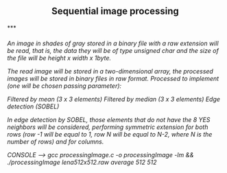 <h2 align="center"> Sequential image processing </h2>
***
<h6> 
An image in shades of gray stored in a binary file with a raw extension will be read, that is, the data they will be of type unsigned char and the size of the file will be height x width x 1byte. 

The read image will be stored in a two-dimensional array, the processed images will be stored in binary files in raw format.
Processed to implement (one will be chosen passing parameter):

Filtered by mean (3 x 3 elements)
Filtered by median (3 x 3 elements)
Edge detection (SOBEL)

In edge detection by SOBEL, those elements that do not have the 8 YES neighbors will be considered, performing symmetric extension for both rows (row -1 will be equal to 1, row N will be equal to N-2, where N is the number of rows) and for columns.

CONSOLE --> gcc processingImage.c -o processingImage -lm && ./processingImage lena512x512.raw average 512 512
</h6>
